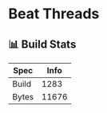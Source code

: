# Beat Threads

## 📊 Build Stats

| Spec  | Info                |
| ----- | ------------------- |
| Build | <!-- BUILD -->1283     |
| Bytes | <!-- BYTES -->11676 |


